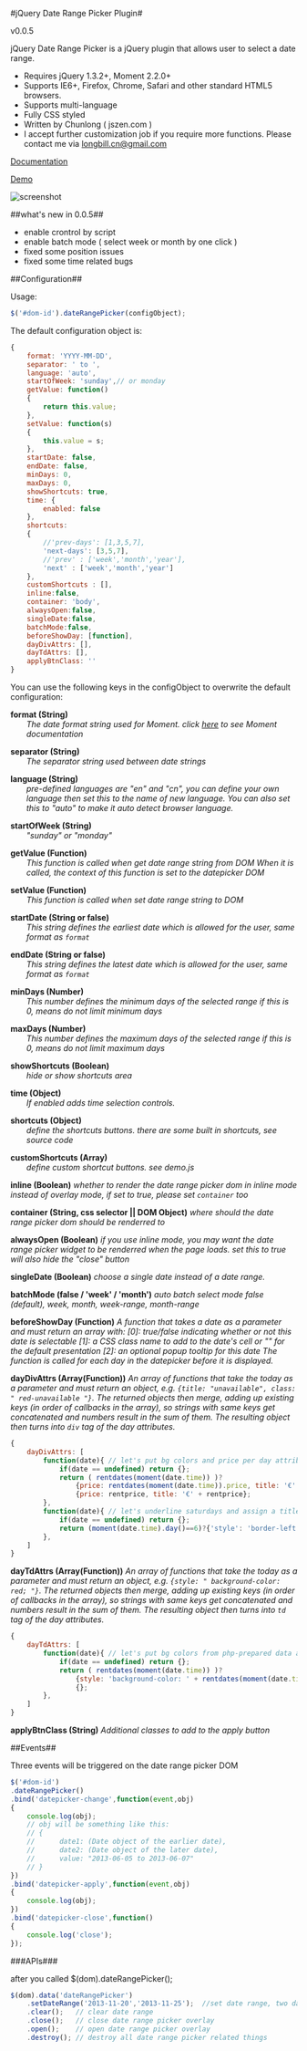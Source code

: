#jQuery Date Range Picker Plugin#

v0.0.5

jQuery Date Range Picker is a jQuery plugin that allows user to select a date range.

* Requires jQuery 1.3.2+, Moment 2.2.0+
* Supports IE6+, Firefox, Chrome, Safari and other standard HTML5 browsers.
* Supports multi-language
* Fully CSS styled
* Written by Chunlong ( jszen.com )
* I accept further customization job if you require more functions. Please contact me via longbill.cn@gmail.com

[Documentation](http://jszen.com/jquery-date-range-picker-plugin.4.html)

[Demo](https://longbill.github.io/jquery-date-range-picker/)

![screenshot](https://raw.github.com/longbill/jquery-date-range-picker/master/preview.jpg)


##what's new in 0.0.5##

* enable crontrol by script
* enable batch mode ( select week or month by one click )
* fixed some position issues
* fixed some time related bugs


##Configuration##

Usage:
```javascript
$('#dom-id').dateRangePicker(configObject);
```

The default configuration object is:
```javascript
{
	format: 'YYYY-MM-DD',
	separator: ' to ',
	language: 'auto',
	startOfWeek: 'sunday',// or monday
	getValue: function()
	{
		return this.value;
	},
	setValue: function(s)
	{
		this.value = s;
	},
	startDate: false,
	endDate: false,
	minDays: 0,
	maxDays: 0,
	showShortcuts: true,
	time: {
		enabled: false
	},
	shortcuts:
	{
		//'prev-days': [1,3,5,7],
		'next-days': [3,5,7],
		//'prev' : ['week','month','year'],
		'next' : ['week','month','year']
	},
	customShortcuts : [],
	inline:false,
	container: 'body',
	alwaysOpen:false,
	singleDate:false,
	batchMode:false,
	beforeShowDay: [function],
	dayDivAttrs: [],
	dayTdAttrs: [],
	applyBtnClass: ''
}
```

You can use the following keys in the configObject to overwrite the default configuration:

<b>format (String)</b>
<i style="display:block; margin-left:2em;">The date format string used for Moment.
click <a href="http://momentjs.com/docs/#/displaying/format/" target=_blank>here</a> to see Moment documentation</i>

<b>separator (String)</b>
<i style="display:block; margin-left:2em;">The separator string used between date strings</i>

<b>language (String)</b>
<i style="display:block; margin-left:2em;">pre-defined languages are "en" and "cn", you can define your own
language then set this to the name of new language.
You can also set this to "auto" to make it auto detect browser language.</i>

<b>startOfWeek (String)</b>
<i style="display:block; margin-left:2em;">"sunday" or "monday"</i>

<b>getValue (Function)</b>
<i style="display:block; margin-left:2em;">This function is called when get date range string from DOM
When it is called, the context of this function is set to the datepicker DOM</i>

<b>setValue (Function)</b>
<i style="display:block; margin-left:2em;">This function is called when set date range string to DOM</i>

<b>startDate (String or false)</b>
<i style="display:block; margin-left:2em;">This string defines the earliest date which is allowed for the user, same format as `format`</i>

<b>endDate (String or false)</b>
<i style="display:block; margin-left:2em;">This string defines the latest date which is allowed for the user, same format as `format`</i>

<b>minDays (Number)</b>
<i style="display:block; margin-left:2em;">This number defines the minimum days of the selected range
if this is 0, means do not limit minimum days</i>

<b>maxDays (Number)</b>
<i style="display:block; margin-left:2em;">This number defines the maximum days of the selected range
if this is 0, means do not limit maximum days</i>

<b>showShortcuts (Boolean)</b>
<i style="display:block; margin-left:2em;">hide or show shortcuts area</i>

<b>time (Object)</b>
<i style="display:block; margin-left:2em;">If enabled adds time selection controls.</i>

<b>shortcuts (Object)</b>
<i style="display:block; margin-left:2em;">define the shortcuts buttons. there are some built in shortcuts, see source code</i>

<b>customShortcuts (Array)</b>
<i style="display:block; margin-left:2em;">define custom shortcut buttons. see demo.js</i>

<b>inline (Boolean)</b>
<i>whether to render the date range picker dom in inline mode instead of overlay mode, if set to true, please set `container` too</i>

<b>container (String, css selector || DOM Object)</b>
<i>where should the date range picker dom should be renderred to</i>

<b>alwaysOpen (Boolean)</b>
<i>if you use inline mode, you may want the date range picker widget to be renderred when the page loads. set this to true will also hide the "close" button</i>

<b>singleDate (Boolean)</b>
<i>choose a single date instead of a date range.</i>

<b>batchMode (false / 'week' / 'month')</b>
<i> auto batch select mode </i>
<i> false (default), week, month, week-range, month-range</i>

<b>beforeShowDay (Function)</b>
<i>A function that takes a date as a parameter and must return an array with:
[0]: true/false indicating whether or not this date is selectable
[1]: a CSS class name to add to the date's cell or "" for the default presentation
[2]: an optional popup tooltip for this date
The function is called for each day in the datepicker before it is displayed.</i>

<b>dayDivAttrs (Array(Function))</b>
<i>An array of functions that take the today as a parameter and must return an object, e.g. `{title: "unavailable", class: " red-unavailable "}`.
The returned objects then merge, adding up existing keys (in order of callbacks in the array), so strings with same keys get concatenated and numbers result in the sum of them.
The resulting object then turns into `div` tag of the day attributes.</i>

```javascript
{
	dayDivAttrs: [
		function(date){ // let's put bg colors and price per day attributes from php-prepared data array or put the default one
			if(date == undefined) return {};
			return ( rentdates(moment(date.time)) )?
				{price: rentdates(moment(date.time)).price, title: '€' + rentdates(moment(date.time)).price}:
				{price: rentprice, title: '€' + rentprice};
		},
		function(date){ // let's underline saturdays and assign a title
			if(date == undefined) return {};
			return (moment(date.time).day()==6)?{'style': 'border-left: 2px lightgreen solid;border-right: 2px lightgreen solid;', 'title': '\nSaturday is the check-in day of week.'}:{};
		},
	]
}
```

<b>dayTdAttrs (Array(Function))</b>
<i>An array of functions that take the today as a parameter and must return an object, e.g. `{style: " background-color: red; "}`.
The returned objects then merge, adding up existing keys (in order of callbacks in the array), so strings with same keys get concatenated and numbers result in the sum of them.
The resulting object then turns into `td` tag of the day attributes.</i>

```javascript
{
	dayTdAttrs: [
		function(date){ // let's put bg colors from php-prepared data array
			if(date == undefined) return {};
			return ( rentdates(moment(date.time)) )?
				{style: 'background-color: ' + rentdates(moment(date.time)).color + ';'}:
				{};
		},
	]
}
```

<b>applyBtnClass (String)</b>
<i> Additional classes to add to the apply button </i>


##Events##

Three events will be triggered on the date range picker DOM
```javascript
$('#dom-id')
.dateRangePicker()
.bind('datepicker-change',function(event,obj)
{
	console.log(obj);
	// obj will be something like this:
	// {
	// 		date1: (Date object of the earlier date),
	// 		date2: (Date object of the later date),
	//	 	value: "2013-06-05 to 2013-06-07"
	// }
})
.bind('datepicker-apply',function(event,obj)
{
	console.log(obj);
})
.bind('datepicker-close',function()
{
	console.log('close');
});
```

###APIs###

after you called  $(dom).dateRangePicker();
```javascript
$(dom).data('dateRangePicker')
	.setDateRange('2013-11-20','2013-11-25');  //set date range, two date strings should follow the `format` in config object, set the third argument to be `true` if you don't want this method to trigger a `datepicker-change` event.
	.clear(); 	// clear date range
	.close(); 	// close date range picker overlay
	.open();	// open date range picker overlay
	.destroy();	// destroy all date range picker related things
```

